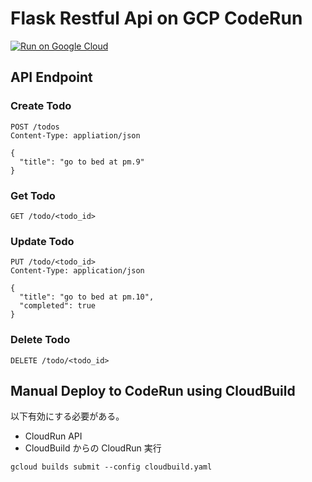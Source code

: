 # Flask Restful Api on GCP CodeRun

[![Run on Google Cloud](https://storage.googleapis.com/cloudrun/button.svg)](https://console.cloud.google.com/cloudshell/editor?shellonly=true&cloudshell_image=gcr.io/cloudrun/button&cloudshell_git_repo=https://github.com/company-dog/flask-coderun.git)

## API Endpoint

### Create Todo

```
POST /todos
Content-Type: appliation/json

{
  "title": "go to bed at pm.9"
}
```

### Get Todo

```
GET /todo/<todo_id>
```

### Update Todo

```
PUT /todo/<todo_id>
Content-Type: application/json

{
  "title": "go to bed at pm.10",
  "completed": true
}
```

### Delete Todo

```
DELETE /todo/<todo_id>
```

## Manual Deploy to CodeRun using CloudBuild

以下有効にする必要がある。

- CloudRun API
- CloudBuild からの CloudRun 実行

```
gcloud builds submit --config cloudbuild.yaml
```
